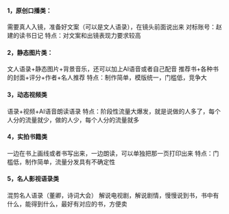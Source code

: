#### 1，原创口播类：
需要真人入镜，准备好文案（可以是文人语录），在镜头前面说出来
对标账号：赵建的读书日记
特点：对文案和出镜表现力要求较高

#### 2，静态图片类：
文人语录+静态图片+背景音乐，还可以加上AI语音或者自己配音
推荐书+各种书的封面+评分+作者+名人推荐
特点：制作简单，模版统一，门槛低，竞争大

#### 3，动态视频类
语录+视频+AI语音朗读语录
特点：阶段性流量大爆发，就是说做的人多了，每个人分的流量就少，做的人少，每个人分的流量就多

#### 4，实拍书籍类
一边在书上画线或者书写出来，一边朗读，可以单独把那一页打印出来
特点：门槛低，制作简单，流量分发具有不确定性

#### 5，名人影视语录类
混剪名人语录（董卿，诗词大会）
解说电视剧，解说剧情，慢慢说到书，书中有什么，能得到什么，最好有对应的书，方便卖

